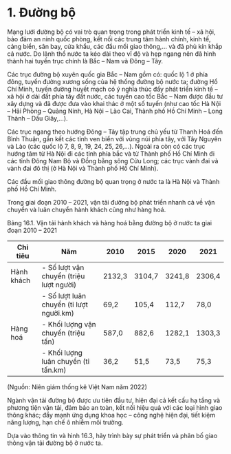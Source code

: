 # 1. Đường bộ

Mạng lưới đường bộ có vai trò quan trọng trong phát triển kinh tế – xã hội, bảo đảm an ninh quốc phòng, kết nối các trung tâm hành chính, kinh tế, cảng biển, sân bay, cửa khẩu, các đầu mối giao thông,... và đã phủ kín khắp cả nước. Do lãnh thổ nước ta kéo dài theo vĩ độ và hẹp ngang nên đã hình thành hai tuyến trục chính là Bắc – Nam và Đông – Tây.

Các trục đường bộ xuyên quốc gia Bắc – Nam gồm có: quốc lộ 1 ở phía đông, tuyến đường xương sống của hệ thống đường bộ nước ta; đường Hồ Chí Minh, tuyến đường huyết mạch có ý nghĩa thúc đẩy phát triển kinh tế – xã hội ở dải đất phía tây đất nước, các tuyến cao tốc Bắc – Nam được đầu tư xây dựng và đã được đưa vào khai thác ở một số tuyến (như cao tốc Hà Nội – Hải Phòng – Quảng Ninh, Hà Nội – Lào Cai, Thành phố Hồ Chí Minh – Long Thành – Dầu Giây,...).

Các trục ngang theo hướng Đông – Tây tập trung chủ yếu từ Thanh Hoá đến Bình Thuận, gắn kết các tỉnh ven biển với vùng núi phía tây, với Tây Nguyên và Lào (các quốc lộ 7, 8, 9, 19, 24, 25, 26,...). Ngoài ra còn có các trục hướng tâm từ Hà Nội đi các tỉnh phía bắc và từ Thành phố Hồ Chí Minh đi các tỉnh Đông Nam Bộ và Đồng bằng sông Cửu Long; các trục vành đai và vành đai đô thị (ở Hà Nội và Thành phố Hồ Chí Minh).

Các đầu mối giao thông đường bộ quan trọng ở nước ta là Hà Nội và Thành phố Hồ Chí Minh.

Trong giai đoạn 2010 – 2021, vận tải đường bộ phát triển nhanh cả về vận chuyển và luân chuyển hành khách cũng như hàng hoá.

Bảng 16.1. Vận tải hành khách và hàng hoá bằng đường bộ ở nước ta giai đoạn 2010 – 2021

| Chỉ tiêu   | Năm                                      | 2010   | 2015   | 2020   | 2021   |
| ---------- | ---------------------------------------- | ------ | ------ | ------ | ------ |
| Hành khách | - Số lượt vận chuyển (triệu lượt người)  | 2132,3 | 3104,7 | 3241,8 | 2306,4 |
|            | - Số lượt luân chuyển (tỉ lượt người.km) | 69,2   | 105,4  | 112,7  | 78,0   |
| Hàng hoá   | - Khối lượng vận chuyển (triệu tấn)      | 587,0  | 882,6  | 1282,1 | 1303,3 |
|            | - Khối lượng luân chuyển (tỉ tấn.km)     | 36,2   | 51,5   | 73,5   | 75,3   |


(Nguồn: Niên giám thống kê Việt Nam năm 2022)

Ngành vận tải đường bộ được ưu tiên đầu tư, hiện đại cả kết cấu hạ tầng và phương tiện vận tải, đảm bảo an toàn, kết nối hiệu quả với các loại hình giao thông khác; đẩy mạnh ứng dụng khoa học – công nghệ hiện đại, tiết kiệm năng lượng, hạn chế ô nhiễm môi trường.

Dựa vào thông tin và hình 16.3, hãy trình bày sự phát triển và phân bố giao thông vận tải đường bộ ở nước ta.
